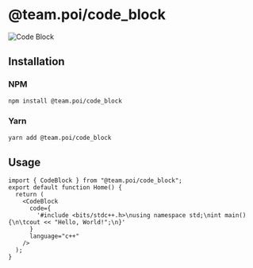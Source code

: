 # @team.poi/code_block

![Code Block]()

## Installation

### NPM

```bash
npm install @team.poi/code_block
```

### Yarn

```bash
yarn add @team.poi/code_block
```

## Usage

```tsx
import { CodeBlock } from "@team.poi/code_block";
export default function Home() {
  return (
    <CodeBlock
      code={
        '#include <bits/stdc++.h>\nusing namespace std;\nint main() {\n\tcout << "Hello, World!";\n}'
      }
      language="c++"
    />
  );
}
```
